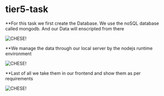 # tier5-task
**For this task we first create the Database. We use the noSQL database called mongodb. And our Data will enscripted from there

![CHESE!](https://cms-assets.tutsplus.com/cdn-cgi/image/width=630/uploads/users/362/posts/31840/image/Screen%20Shot%202018-09-09%20at%2008.15.53.png)

**We manage the data through our local server by the nodejs runtime environment


![CHESE!](https://fiverr-res.cloudinary.com/images/t_main1,q_auto,f_auto,q_auto,f_auto/gigs/105468196/original/b271225dd9ed1e7a3715ece6c5a79b683d4455b7/code-a-load-of-node-js.png)


**Last of all we take them in our frontend and show them as per requirements


![CHESE!](https://i.ytimg.com/vi/OJEQaVT45XA/maxresdefault.jpg)
